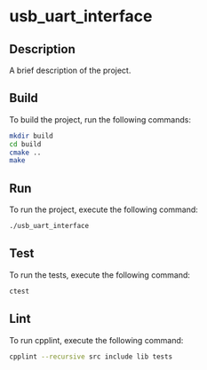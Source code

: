 # usb_uart_interface

## Description
A brief description of the project.

## Build
To build the project, run the following commands:
```sh
mkdir build
cd build
cmake ..
make
```

## Run
To run the project, execute the following command:
```sh
./usb_uart_interface
```

## Test
To run the tests, execute the following command:
```sh
ctest
```

## Lint
To run cpplint, execute the following command:
```sh
cpplint --recursive src include lib tests
```
